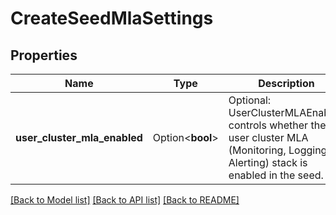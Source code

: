 # CreateSeedMlaSettings

## Properties

Name | Type | Description | Notes
------------ | ------------- | ------------- | -------------
**user_cluster_mla_enabled** | Option<**bool**> | Optional: UserClusterMLAEnabled controls whether the user cluster MLA (Monitoring, Logging & Alerting) stack is enabled in the seed. | [optional]

[[Back to Model list]](../README.md#documentation-for-models) [[Back to API list]](../README.md#documentation-for-api-endpoints) [[Back to README]](../README.md)


